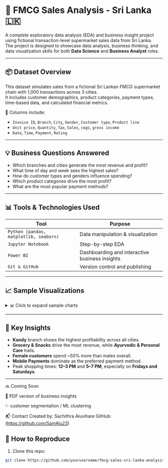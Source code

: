 # 🛒 FMCG Sales Analysis - Sri Lanka 🇱🇰

A complete exploratory data analysis (EDA) and business insight project using fictional transaction-level supermarket sales data from Sri Lanka.  
The project is designed to showcase data analysis, business thinking, and data visualization skills for both **Data Science** and **Business Analyst** roles.

---

## 📦 Dataset Overview

This dataset simulates sales from a fictional Sri Lankan FMCG supermarket chain with 1,000 transactions across 3 cities.  
It includes customer demographics, product categories, payment types, time-based data, and calculated financial metrics.

📁 Columns include:
- `Invoice ID`, `Branch`, `City`, `Gender`, `Customer type`, `Product line`
- `Unit price`, `Quantity`, `Tax`, `Sales`, `cogs`, `gross income`
- `Date`, `Time`, `Payment`, `Rating`

---

## 💡 Business Questions Answered

- Which branches and cities generate the most revenue and profit?
- What time of day and week sees the highest sales?
- How do customer types and genders influence spending?
- Which product categories drive the most profit?
- What are the most popular payment methods?

---

## 📊 Tools & Technologies Used

| Tool | Purpose |
|------|---------|
| `Python (pandas, matplotlib, seaborn)` | Data manipulation & visualization |
| `Jupyter Notebook` | Step-by-step EDA |
| `Power BI`  | Dashboarding and interactive business insights |
| `Git & GitHub` | Version control and publishing |

---

## 📈 Sample Visualizations

<details>
<summary>📊 Click to expand sample charts</summary>

![Sales by City](visuals/sales_by_city.png)  
*Total Sales by City*

![Sales by Hour](visuals/sales_by_hour.png)  
*Sales Trends by Hour of the Day*

</details>

---

## 📝 Key Insights

- **Kandy** branch shows the highest profitability across all cities.
- **Grocery & Snacks** drive the most revenue, while **Ayurvedic & Personal Care** trails.
- **Female customers** spend ~50% more than males overall.
- **Mobile Payments** dominate as the preferred payment method.
- Peak shopping times: **12–3 PM** and **5–7 PM**, especially on **Fridays and Saturdays**.

---

🔜 Coming Soon

📎 PDF version of business insights

✨ customer segmentation / ML clustering

📬 Contact
Created by: Sachithra Aluvihare
GitHub: (https://github.com/SamAlu23)

## 🚀 How to Reproduce

1. Clone this repo:
```bash
git clone https://github.com/yourusername/fmcg-sales-sri-lanka-analysis.git


